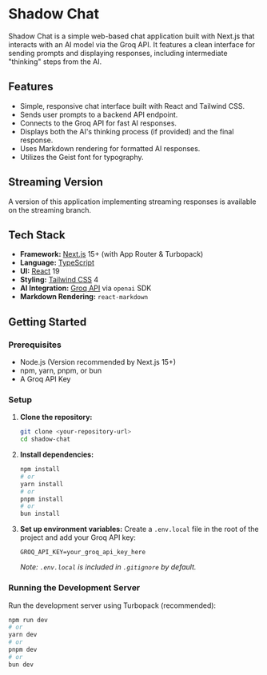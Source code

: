 # Shadow Chat

Shadow Chat is a simple web-based chat application built with Next.js that interacts with an AI model via the Groq API. It features a clean interface for sending prompts and displaying responses, including intermediate "thinking" steps from the AI.

## Features

*   Simple, responsive chat interface built with React and Tailwind CSS.
*   Sends user prompts to a backend API endpoint.
*   Connects to the Groq API for fast AI responses.
*   Displays both the AI's thinking process (if provided) and the final response.
*   Uses Markdown rendering for formatted AI responses.
*   Utilizes the Geist font for typography.

## Streaming Version

A version of this application implementing streaming responses is available on the streaming branch.

## Tech Stack

*   **Framework:** [Next.js](https://nextjs.org/) 15+ (with App Router & Turbopack)
*   **Language:** [TypeScript](https://www.typescriptlang.org/)
*   **UI:** [React](https://react.dev/) 19
*   **Styling:** [Tailwind CSS](https://tailwindcss.com/) 4
*   **AI Integration:** [Groq API](https://groq.com/) via `openai` SDK
*   **Markdown Rendering:** `react-markdown`

## Getting Started

### Prerequisites

*   Node.js (Version recommended by Next.js 15+)
*   npm, yarn, pnpm, or bun
*   A Groq API Key

### Setup

1.  **Clone the repository:**
    ```bash
    git clone <your-repository-url>
    cd shadow-chat
    ```

2.  **Install dependencies:**
    ```bash
    npm install
    # or
    yarn install
    # or
    pnpm install
    # or
    bun install
    ```

3.  **Set up environment variables:**
    Create a `.env.local` file in the root of the project and add your Groq API key:
    ```env
    GROQ_API_KEY=your_groq_api_key_here
    ```
    *Note: `.env.local` is included in `.gitignore` by default.*

### Running the Development Server

Run the development server using Turbopack (recommended):

```bash
npm run dev
# or
yarn dev
# or
pnpm dev
# or
bun dev
```
